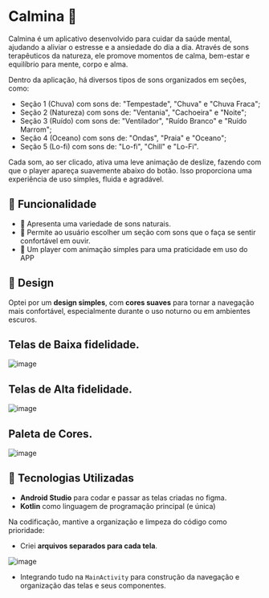 # Calmina 🌿

Calmina é um aplicativo desenvolvido para cuidar da saúde mental, ajudando a aliviar o estresse e a ansiedade do dia a dia. Através de sons terapêuticos da natureza, ele promove momentos de calma, bem-estar e equilíbrio para mente, corpo e alma.

Dentro da aplicação, há diversos tipos de sons organizados em seções, como:
- Seção 1 (Chuva) com sons de: "Tempestade", "Chuva" e "Chuva Fraca";
- Seção 2 (Natureza) com sons de: "Ventania", "Cachoeira" e "Noite";
- Seção 3 (Ruído) com sons de: "Ventilador", "Ruído Branco" e "Ruído Marrom";
- Seção 4 (Oceano) com sons de: "Ondas", "Praia" e "Oceano";
- Seção 5 (Lo-fi) com sons de: "Lo-fi", "Chill" e "Lo-Fi".

Cada som, ao ser clicado, ativa uma leve animação de deslize, fazendo com que o player apareça suavemente abaixo do botão. Isso proporciona uma experiência de uso simples, fluida e agradável.

## 🎯 Funcionalidade
- 💬 Apresenta uma variedade de sons naturais.
- 💬 Permite ao usuário escolher um seção com sons que o faça se sentir confortável em ouvir.
- 💬 Um player com animação simples para uma praticidade em uso do APP

## 🎨 Design

Optei por um **design simples**, com **cores suaves** para tornar a navegação mais confortável, especialmente durante o uso noturno ou em ambientes escuros.

## Telas de Baixa fidelidade.
![image](https://github.com/user-attachments/assets/8ffa948e-1b7d-4a5e-8a09-2a794eceec6e)

## Telas de Alta fidelidade.
![image](https://github.com/user-attachments/assets/f5b8c66b-3cd8-471b-a9e0-b011fcfd563f)

## Paleta de Cores.
![image](https://github.com/user-attachments/assets/b882177e-adbd-4655-8169-1a2de10da488)

## 🧠 Tecnologias Utilizadas

- **Android Studio** para codar e passar as telas criadas no figma.
- **Kotlin** como linguagem de programação principal (e única)

Na codificação, mantive a organização e limpeza do código como prioridade:
- Criei **arquivos separados para cada tela**.
  
![image](https://github.com/user-attachments/assets/33ba7ced-7f2c-4ec8-b652-d3331076eb84)
- Integrando tudo na `MainActivity` para construção da navegação e organização das telas e seus componentes.

